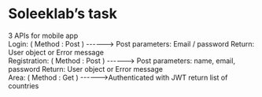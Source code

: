 # Soleeklab’s task
3 APIs for mobile app <br /> 
Login: ( Method : Post ) ------> Post parameters:  Email / password  Return: User object or Error message <br /> 
Registration: ( Method : Post ) ------>  Post parameters:  name, email, password  Return: User object or Error message <br /> 
Area: ( Method : Get ) ------>Authenticated with JWT return list of countries <br /> 
